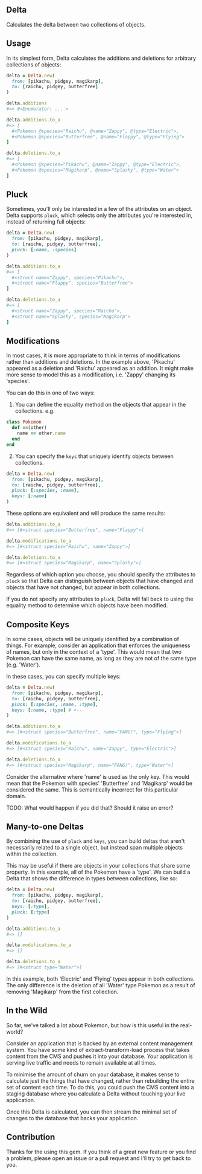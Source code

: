 ## Delta

Calculates the delta between two collections of objects.

## Usage

In its simplest form, Delta calculates the additions and deletions for arbitrary
collections of objects:

```ruby
delta = Delta.new(
  from: [pikachu, pidgey, magikarp],
  to: [raichu, pidgey, butterfree]
)

delta.additions
#=> #<Enumerator: ... >

delta.additions.to_a
#=> [
  #<Pokemon @species="Raichu", @name="Zappy", @type="Electric">,
  #<Pokemon @species="Butterfree", @name="Flappy", @type="Flying">
]

delta.deletions.to_a
#=> [
  #<Pokemon @species="Pikachu", @name="Zappy", @type="Electric">,
  #<Pokemon @species="Magikarp", @name="Splashy", @type="Water">
]
```

## Pluck

Sometimes, you'll only be interested in a few of the attributes on an object.
Delta supports `pluck`, which selects only the attributes you're interested in,
instead of returning full objects:

```ruby
delta = Delta.new(
  from: [pikachu, pidgey, magikarp],
  to: [raichu, pidgey, butterfree],
  pluck: [:name, :species]
)

delta.additions.to_a
#=> [
  #<struct name="Zappy", species="Pikachu">,
  #<struct name="Flappy", species="Butterfree">
]

delta.deletions.to_a
#=> [
  #<struct name="Zappy", species="Raichu">,
  #<struct name="Splashy", species="Magikarp">
]
```

## Modifications

In most cases, it is more appropriate to think in terms of modifications rather
than additions and deletions. In the example above, 'Pikachu' appeared as a
deletion and 'Raichu' appeared as an addition. It might make more sense to model
this as a modification, i.e. 'Zappy' changing its 'species'.

You can do this in one of two ways:

1) You can define the equality method on the objects that appear in the
collections. e.g.

```ruby
class Pokemon
  def ==(other)
    name == other.name
  end
end
```

2) You can specify the `keys` that uniquely identify objects between
collections.

```ruby
delta = Delta.new(
  from: [pikachu, pidgey, magikarp],
  to: [raichu, pidgey, butterfree],
  pluck: [:species, :name],
  keys: [:name]
)
```

These options are equivalent and will produce the same results:

```ruby
delta.additions.to_a
#=> [#<struct species="Butterfree", name="Flappy">]

delta.modifications.to_a
#=> [#<struct species="Raichu", name="Zappy">]

delta.deletions.to_a
#=> [#<struct species="Magikarp", name="Splashy">]
```

Regardless of which option you choose, you should specify the attributes to
`pluck` so that Delta can distinguish between objects that have changed and
objects that have not changed, but appear in both collections.

If you do not specify any attributes to `pluck`, Delta will fall back to using
the equality method to determine which objects have been modified.

## Composite Keys

In some cases, objects will be uniquely identified by a combination of things.
For example, consider an application that enforces the uniqueness of names, but
only in the context of a 'type'. This would mean that two Pokemon can have the
same name, as long as they are not of the same type (e.g. 'Water').

In these cases, you can specify multiple keys:

```ruby
delta = Delta.new(
  from: [pikachu, pidgey, magikarp],
  to: [raichu, pidgey, butterfree],
  pluck: [:species, :name, :type],
  keys: [:name, :type] # <--
)

delta.additions.to_a
#=> [#<struct species="Butterfree", name="FANG!", type="Flying">]

delta.modifications.to_a
#=> [#<struct species="Raichu", name="Zappy", type="Electric">]

delta.deletions.to_a
#=> [#<struct species="Magikarp", name="FANG!", type="Water">]
```

Consider the alternative where 'name' is used as the only key. This would mean
that the Pokemon with species' 'Butterfree' and 'Magikarp' would be considered
the same. This is semantically incorrect for this particular domain.

TODO: What would happen if you did that? Should it raise an error?

## Many-to-one Deltas

By combining the use of `pluck` and `keys`, you can build deltas that aren't
necessarily related to a single object, but instead span multiple objects within
the collection.

This may be useful if there are objects in your collections that share some
property. In this example, all of the Pokemon have a 'type'. We can build a
Delta that shows the difference in types between collections, like so:

```ruby
delta = Delta.new(
  from: [pikachu, pidgey, magikarp],
  to: [raichu, pidgey, butterfree],
  keys: [:type],
  pluck: [:type]
)

delta.additions.to_a
#=> []

delta.modifications.to_a
#=> []

delta.deletions.to_a
#=> [#<struct type="Water">]
```

In this example, both 'Electric' and 'Flying' types appear in both collections.
The only difference is the deletion of all 'Water' type Pokemon as a result of
removing 'Magikarp' from the first collection.

## In the Wild

So far, we've talked a lot about Pokemon, but how is this useful in the
real-world?

Consider an application that is backed by an external content management system.
You have some kind of extract-transform-load process that takes content from the
CMS and pushes it into your database. Your application is serving live traffic
and needs to remain available at all times.

To minimise the amount of churn on your database, it makes sense to calculate
just the things that have changed, rather than rebuilding the entire set of
content each time. To do this, you could push the CMS content into a staging
database where you calculate a Delta without touching your live application.

Once this Delta is calculated, you can then stream the minimal set of changes
to the database that backs your application.

## Contribution

Thanks for the using this gem. If you think of a great new feature or you find a
problem, please open an issue or a pull request and I'll try to get back to you.

